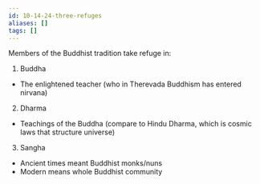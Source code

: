 ```yaml
---
id: 10-14-24-three-refuges
aliases: []
tags: []
---
```


Members of the Buddhist tradition take refuge in:

1) Buddha
- The enlightened teacher (who in Therevada Buddhism has entered nirvana)

2) Dharma
- Teachings of the Buddha (compare to Hindu Dharma, which is cosmic laws that structure universe)

3) Sangha
- Ancient times meant Buddhist monks/nuns
- Modern means whole Buddhist community
